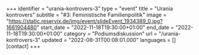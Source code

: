 +++
identifier = "urania-kontrovers-3"
type = "event"
title = "Urania kontrovers"
subtitle = "#3: Feministische Familienpolitik"
image = "https://static.reservix.de/img/event/slideEvent_1934389_0.jpg?1661904480"
start_date = "2022-11-18T19:30:00+01:00"
end_date = "2022-11-18T19:30:00+01:00"
category = "Podiumsdiskussion"
url = "/urania-kontrovers-3"
updated = "2022-08-31T00:08:01.000"
languages = []
[contact]
+++